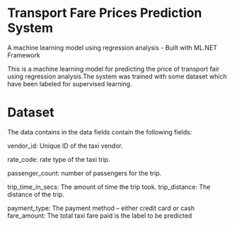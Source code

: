 # Transport Fare Prices Prediction System
 A machine learning model using regression analysis - Built with ML.NET Framework
 
 This is a machine learning model for predicting the price of transport fair using regression analysis.The system was trained with some dataset which have been labeled for supervised learning.  
 
# Dataset
The data contains in the data fields contain the following fields:

  vendor_id: Unique ID of the taxi vendor.
  
  rate_code: rate type of the taxi trip.
  
passenger_count: number of passengers for the trip.

trip_time_in_secs: The amount of time the trip took.
trip_distance: The distance of the trip.

payment_type: The payment method  – either credit card or cash
fare_amount: The total taxi fare paid is the label to be predicted
